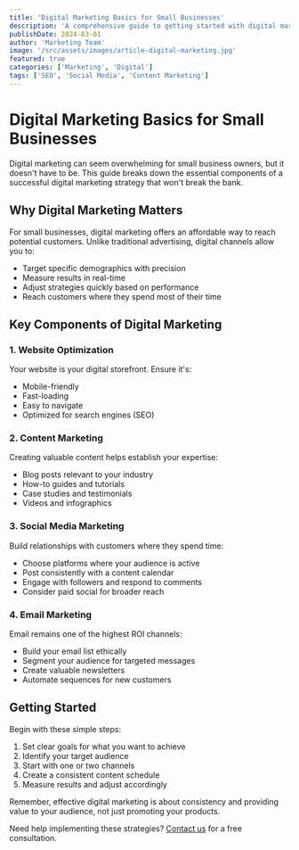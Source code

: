```yaml
---
title: 'Digital Marketing Basics for Small Businesses'
description: 'A comprehensive guide to getting started with digital marketing for your small business'
publishDate: 2024-03-01
author: 'Marketing Team'
image: '/src/assets/images/article-digital-marketing.jpg'
featured: true
categories: ['Marketing', 'Digital']
tags: ['SEO', 'Social Media', 'Content Marketing']
---
```


# Digital Marketing Basics for Small Businesses

Digital marketing can seem overwhelming for small business owners, but it doesn't have to be. This guide breaks down the essential components of a successful digital marketing strategy that won't break the bank.

## Why Digital Marketing Matters

For small businesses, digital marketing offers an affordable way to reach potential customers. Unlike traditional advertising, digital channels allow you to:

- Target specific demographics with precision
- Measure results in real-time
- Adjust strategies quickly based on performance
- Reach customers where they spend most of their time

## Key Components of Digital Marketing

### 1. Website Optimization

Your website is your digital storefront. Ensure it's:

- Mobile-friendly
- Fast-loading
- Easy to navigate
- Optimized for search engines (SEO)

### 2. Content Marketing

Creating valuable content helps establish your expertise:

- Blog posts relevant to your industry
- How-to guides and tutorials
- Case studies and testimonials
- Videos and infographics

### 3. Social Media Marketing

Build relationships with customers where they spend time:

- Choose platforms where your audience is active
- Post consistently with a content calendar
- Engage with followers and respond to comments
- Consider paid social for broader reach

### 4. Email Marketing

Email remains one of the highest ROI channels:

- Build your email list ethically
- Segment your audience for targeted messages
- Create valuable newsletters
- Automate sequences for new customers

## Getting Started

Begin with these simple steps:

1. Set clear goals for what you want to achieve
2. Identify your target audience
3. Start with one or two channels
4. Create a consistent content schedule
5. Measure results and adjust accordingly

Remember, effective digital marketing is about consistency and providing value to your audience, not just promoting your products.

Need help implementing these strategies? [Contact us](/contact) for a free consultation.
